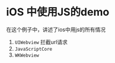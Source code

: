 # iOS 中使用JS的demo
在这个例子中，讲述了ios中用js的所有情况
1. `UIWebview` 拦截url请求
2. `JavaScriptCore` 
3. `WKWebview`


